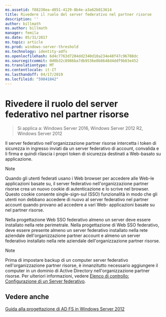 ```yaml
---
ms.assetid: f88238ea-d851-4129-8b4e-a3a62b813614
title: Rivedere il ruolo del server federativo nel partner risorse
description: ''
author: billmath
ms.author: billmath
manager: femila
ms.date: 05/31/2017
ms.topic: article
ms.prod: windows-server-threshold
ms.technology: identity-adfs
ms.openlocfilehash: 6d4c7763d7204dd2340d10a234e48f47c96788dc
ms.sourcegitcommit: 0d0b32c8986ba7db9536e0b8648d4ddf9b03e452
ms.translationtype: MT
ms.contentlocale: it-IT
ms.lasthandoff: 04/17/2019
ms.locfileid: "59841842"
---
```

# <a name="review-the-role-of-the-federation-server-in-the-resource-partner"></a>Rivedere il ruolo del server federativo nel partner risorse

>Si applica a: Windows Server 2016, Windows Server 2012 R2, Windows Server 2012

Il server federativo nell'organizzazione partner risorse intercetta i token di sicurezza in ingresso inviati da un server federativo di account, convalida e li firma e quindi rilascia i propri token di sicurezza destinati a Web\-basato su applicazione.  
  
> [!NOTE]  
> Quando gli utenti federati usano i Web browser per accedere alle Web\-le applicazioni basate su, il server federativo nell'organizzazione partner risorse crea un nuovo cookie di autenticazione e lo scrive nel browser. Questo cookie consente single\-sign\-sul \(SSO\) funzionalità in modo che gli utenti non debbano accedere di nuovo al server federativo nel partner account quando provano ad accedere a vari Web\- applicazioni basate su nel partner risorse.  
  
Nella progettazione Web SSO federativo almeno un server deve essere installato nella rete perimetrale. Nella progettazione di Web SSO federativo, deve essere presente almeno un server federativo installato nella rete aziendale dell'organizzazione partner account e almeno un server federativo installato nella rete aziendale dell'organizzazione partner risorse.  
  
> [!NOTE]  
> Prima di impostare backup di un computer server federativo nell'organizzazione partner risorse, è innanzitutto necessario aggiungere il computer in un dominio di Active Directory nell'organizzazione partner risorse. Per ulteriori informazioni, vedere [Elenco di controllo: Configurazione di un Server federativo](../../ad-fs/deployment/Checklist--Setting-Up-a-Federation-Server.md).  
  
## <a name="see-also"></a>Vedere anche
[Guida alla progettazione di AD FS in Windows Server 2012](AD-FS-Design-Guide-in-Windows-Server-2012.md)

